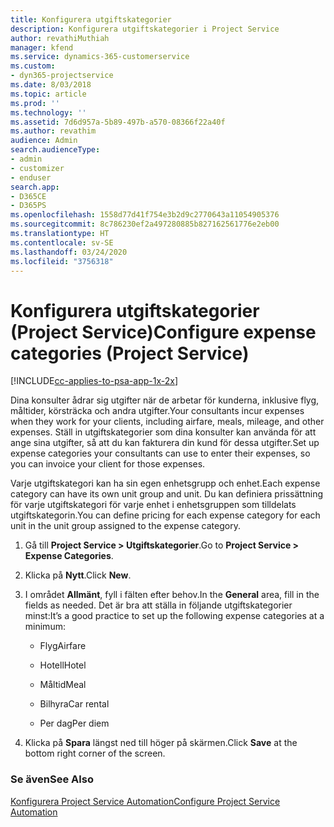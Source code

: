 ```yaml
---
title: Konfigurera utgiftskategorier
description: Konfigurera utgiftskategorier i Project Service
author: revathiMuthiah
manager: kfend
ms.service: dynamics-365-customerservice
ms.custom:
- dyn365-projectservice
ms.date: 8/03/2018
ms.topic: article
ms.prod: ''
ms.technology: ''
ms.assetid: 7d6d957a-5b89-497b-a570-08366f22a40f
ms.author: revathim
audience: Admin
search.audienceType:
- admin
- customizer
- enduser
search.app:
- D365CE
- D365PS
ms.openlocfilehash: 1558d77d41f754e3b2d9c2770643a11054905376
ms.sourcegitcommit: 8c786230ef2a497280885b827162561776e2eb00
ms.translationtype: HT
ms.contentlocale: sv-SE
ms.lasthandoff: 03/24/2020
ms.locfileid: "3756318"
---
```

# <a name="configure-expense-categories-project-service"></a><span data-ttu-id="e5b13-103">Konfigurera utgiftskategorier (Project Service)</span><span class="sxs-lookup"><span data-stu-id="e5b13-103">Configure expense categories (Project Service)</span></span>

[!INCLUDE[cc-applies-to-psa-app-1x-2x](../includes/cc-applies-to-psa-app-1x-2x.md)]

<span data-ttu-id="e5b13-104">Dina konsulter ådrar sig utgifter när de arbetar för kunderna, inklusive flyg, måltider, körsträcka och andra utgifter.</span><span class="sxs-lookup"><span data-stu-id="e5b13-104">Your consultants incur expenses when they work for your clients, including airfare, meals, mileage, and other expenses.</span></span> <span data-ttu-id="e5b13-105">Ställ in utgiftskategorier som dina konsulter kan använda för att ange sina utgifter, så att du kan fakturera din kund för dessa utgifter.</span><span class="sxs-lookup"><span data-stu-id="e5b13-105">Set up expense categories your consultants can use to enter their expenses, so you can invoice your client for those expenses.</span></span>  
  
<span data-ttu-id="e5b13-106">Varje utgiftskategori kan ha sin egen enhetsgrupp och enhet.</span><span class="sxs-lookup"><span data-stu-id="e5b13-106">Each expense category can have its own unit group and unit.</span></span> <span data-ttu-id="e5b13-107">Du kan definiera prissättning för varje utgiftskategori för varje enhet i enhetsgruppen som tilldelats utgiftskategorin.</span><span class="sxs-lookup"><span data-stu-id="e5b13-107">You can define pricing for each expense category for each unit in the unit group assigned to the expense category.</span></span>  
  
1.  <span data-ttu-id="e5b13-108">Gå till **Project Service > Utgiftskategorier**.</span><span class="sxs-lookup"><span data-stu-id="e5b13-108">Go to **Project Service > Expense Categories**.</span></span>  
  
2.  <span data-ttu-id="e5b13-109">Klicka på **Nytt**.</span><span class="sxs-lookup"><span data-stu-id="e5b13-109">Click **New**.</span></span>  
  
3.  <span data-ttu-id="e5b13-110">I området **Allmänt**, fyll i fälten efter behov.</span><span class="sxs-lookup"><span data-stu-id="e5b13-110">In the **General** area, fill in the fields as needed.</span></span> <span data-ttu-id="e5b13-111">Det är bra att ställa in följande utgiftskategorier minst:</span><span class="sxs-lookup"><span data-stu-id="e5b13-111">It’s a good practice to set up the following expense categories at a minimum:</span></span>  
  
    -   <span data-ttu-id="e5b13-112">Flyg</span><span class="sxs-lookup"><span data-stu-id="e5b13-112">Airfare</span></span>  
  
    -   <span data-ttu-id="e5b13-113">Hotell</span><span class="sxs-lookup"><span data-stu-id="e5b13-113">Hotel</span></span>  
  
    -   <span data-ttu-id="e5b13-114">Måltid</span><span class="sxs-lookup"><span data-stu-id="e5b13-114">Meal</span></span>  
  
    -   <span data-ttu-id="e5b13-115">Bilhyra</span><span class="sxs-lookup"><span data-stu-id="e5b13-115">Car rental</span></span>  
  
    -   <span data-ttu-id="e5b13-116">Per dag</span><span class="sxs-lookup"><span data-stu-id="e5b13-116">Per diem</span></span>  
  
4.  <span data-ttu-id="e5b13-117">Klicka på **Spara** längst ned till höger på skärmen.</span><span class="sxs-lookup"><span data-stu-id="e5b13-117">Click **Save** at the bottom right corner of the screen.</span></span>  
  
### <a name="see-also"></a><span data-ttu-id="e5b13-118">Se även</span><span class="sxs-lookup"><span data-stu-id="e5b13-118">See Also</span></span>  
 [<span data-ttu-id="e5b13-119">Konfigurera Project Service Automation</span><span class="sxs-lookup"><span data-stu-id="e5b13-119">Configure Project Service Automation</span></span>](../project-service/configure.md)

